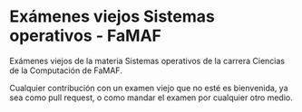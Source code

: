 # Exámenes viejos Sistemas operativos - FaMAF

Exámenes viejos de la materia Sistemas operativos de la carrera Ciencias de la Computación de FaMAF.

Cualquier contribución con un examen viejo que no esté es bienvenida, ya sea como pull request, o como mandar el examen por cualquier otro medio.


